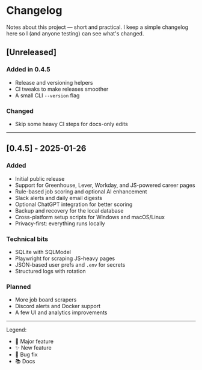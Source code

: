 # Changelog

Notes about this project — short and practical. I keep a simple changelog here so I (and anyone testing) can see what's changed.

## [Unreleased]

### Added in 0.4.5

- Release and versioning helpers
- CI tweaks to make releases smoother
- A small CLI `--version` flag

### Changed

- Skip some heavy CI steps for docs-only edits

---

## [0.4.5] - 2025-01-26

### Added

- Initial public release
- Support for Greenhouse, Lever, Workday, and JS-powered career pages
- Rule-based job scoring and optional AI enhancement
- Slack alerts and daily email digests
- Optional ChatGPT integration for better scoring
- Backup and recovery for the local database
- Cross-platform setup scripts for Windows and macOS/Linux
- Privacy-first: everything runs locally

### Technical bits

- SQLite with SQLModel
- Playwright for scraping JS-heavy pages
- JSON-based user prefs and `.env` for secrets
- Structured logs with rotation

### Planned

- More job board scrapers
- Discord alerts and Docker support
- A few UI and analytics improvements

---

Legend:

- 🎉 Major feature
- ✨ New feature
- 🐛 Bug fix
- 📚 Docs
